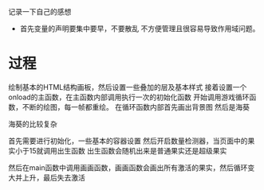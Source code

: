 记录一下自己的感想

- 首先变量的声明要集中要早，不要散乱 不方便管理且很容易导致作用域问题。




# 过程 #
绘制基本的HTML结构画板，然后设置一些叠加的层及基本样式
接着设置一个onload的主函数，在主函数内部调用执行一次的初始化函数
开始调用游戏循环函数，不断的绘图，每一帧都重绘。
在循环函数内部首先画出背景图 然后是海葵


海葵的比较复杂

首先需要进行初始化，一些基本的容器设置
然后开启数量检测器，当页面中的果实小于15就调用出生函数
出生函数会随机出来是普通果实还是超级果实

然后在main函数中调用画画函数，画画函数会画出所有激活的果实，然后循环变大并上升，最后失去激活